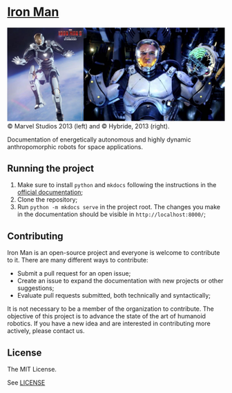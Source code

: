 # [Iron Man](https://spacexcorp.github.io/iron-man/)

![Remotely controlled Iron Man suit](/assets/readme-pic.jpg)
© Marvel Studios 2013 (left) and © Hybride, 2013 (right).

Documentation of energetically autonomous and highly dynamic anthropomorphic
robots for space applications.

## Running the project

1. Make sure to install `python` and `mkdocs` following the instructions in the
   [official documentation](https://www.mkdocs.org/);
2. Clone the repository;
3. Run `python -m mkdocs serve` in the project root. The changes you make in the
   documentation should be visible in `http://localhost:8000/`;

## Contributing

Iron Man is an open-source project and everyone is welcome to contribute to it.
There are many different ways to contribute:

- Submit a pull request for an open issue;
- Create an issue to expand the documentation with new projects or other
  suggestions;
- Evaluate pull requests submitted, both technically and syntactically;

It is not necessary to be a member of the organization to contribute. The
objective of this project is to advance the state of the art of humanoid
robotics. If you have a new idea and are interested in contributing more
actively, please contact us.

## License

The MIT License.

See [LICENSE](LICENSE)
